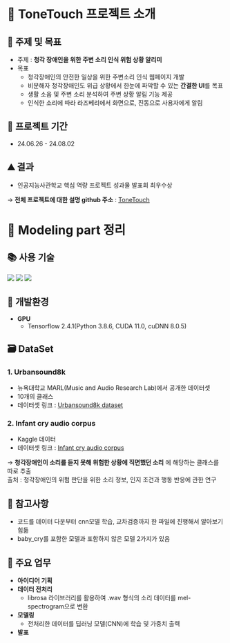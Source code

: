 # 📘 ToneTouch 프로젝트 소개
## 📢 주제 및 목표
+ 주제 : **청각 장애인을 위한 주변 소리 인식 위험 상황 알리미**
+ 목표
	+ 청각장애인의 안전한 일상을 위한 주변소리 인식 웹페이지 개발
  + 비문해자 청각장애인도 위급 상황에서 한눈에 파악할 수 있는 **간결한  UI**를 목표
  + 생활 소음 및 주변 소리 분석하여 주변 상황 알림 기능 제공
  + 인식한 소리에 따라 라즈베리에서 화면으로, 진동으로 사용자에게 알림
       
## 📆 프로젝트 기간 
+ 24.06.26 - 24.08.02

## ⛰️ 결과
+ 인공지능사관학교 핵심 역량 프로젝트 성과물 발표회 최우수상
  
→ **전체 프로젝트에 대한 설명 github 주소** : [ToneTouch](https://github.com/heehjjaee/AZZ)  

    
# 📄 Modeling part 정리  
## 📚 사용 기술
<div> 
  <img src="https://img.shields.io/badge/python-3776AB?style=for-the-badge&logo=python&logoColor=white">
	<img src="https://img.shields.io/badge/jupyter-F37626?style=for-the-badge&logo=jupyter&logoColor=white">
  <img src="https://img.shields.io/badge/github-181717?style=for-the-badge&logo=github&logoColor=white">
</div>

## 📌 개발환경
+ **GPU**
  + Tensorflow 2.4.1(Python 3.8.6, CUDA 11.0, cuDNN 8.0.5)

## 🗃️ DataSet
### 1. Urbansound8k
+ 뉴욕대학교 MARL(Music and Audio Research Lab)에서 공개한 데이터셋
+ 10개의 클래스
+ 데이터셋 링크 : [Urbansound8k dataset](https://urbansounddataset.weebly.com/urbansound8k.html)
### 2. Infant cry audio corpus
+ Kaggle 데이터  
+ 데이터셋 링크 : [Infant cry audio corpus](https://www.kaggle.com/datasets/warcoder/infant-cry-audio-corpus)

→ **청각장애인이 소리를 듣지 못해 위험한 상황에 직면했던 소리** 에 해당하는 클래스를 따로 추출    
출처 : 청각장애인의 위험 판단을 위한 소리 정보, 인지 조건과 행동 반응에 관한 연구


## 📝 참고사항
+ 코드를 데이터 다운부터 cnn모델 학습, 교차검증까지 한 파일에 진행해서 알아보기 힘듦
+ baby_cry를 포함한 모델과 포함하지 않은 모델 2가지가 있음


## 👷 주요 업무
+ **아이디어 기획**
+ **데이터 전처리**
  + librosa 라이브러리를 활용하여 .wav 형식의 소리 데이터를 mel-spectrogram으로 변환
+ **모델링**
  + 전처리한 데이터를 딥러닝 모델(CNN)에 학습 및 가중치 출력
+ **발표**
